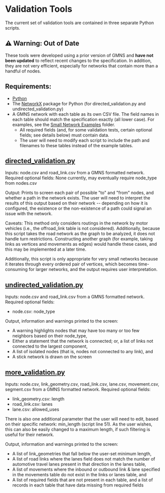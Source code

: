 # Validation Tools
The current set of validation tools are contained in three separate Python scripts.

## :warning: Warning: Out of Date
These tools were developed using a prior version of GMNS and **have not been updated** to reflect recent changes to the specification.
In addition, they are not very efficient, especially for networks that contain more than a handful of nodes. 

## Requirements:
- [Python](https://www.python.org/downloads/)
- The [NetworkX](https://networkx.github.io/) package for Python (for directed_validation.py and undirected_validation.py)
- A GMNS network with each table as its own CSV file. The field names in each table should match the specification exactly (all lower case). For examples, see the [Small Network Examples](../Small_Network_Examples) folder.
	- All required fields (and, for some validation tests, certain optional fields; see details below) must contain data.
	- The user will need to modify each script to include the path and filenames to these tables instead of the example tables.

## [directed_validation.py](NetworkX/directed_validation.py)  
Inputs: node.csv and road_link.csv from a GMNS formatted network. 
Required optional fields: 
None currently, may eventually require node_type from nodes.csv

Output: Prints to screen each pair of possible "to" and "from" nodes, and whether a path in the network exists. The user will need to interpret the results of this output based on their network -- depending on how it is configured, the existence or the non-existence of a path could signal an issue with the network.

Caveats: This method only considers routings in the network by motor vehicles (i.e., the offroad_link table is not considered). Additionally, because this script takes the road network as the graph to be analyzed, it does not handle turn restrictions. Constructing another graph (for example, taking links as vertices and movements as edges) would handle these cases, and this may be implemented at a later time.

Additionally, this script is only appropriate for very small networks because it iterates through every ordered pair of vertices, which becomes time-consuming for larger networks, and the output requires user interpretation.

## [undirected_validation.py](NetworkX/undirected_validation.py)  
Inputs: node.csv and road_link.csv from a GMNS formatted network. 
Required optional fields:
- node.csv: node_type

Output, information and warnings printed to the screen:
- A warning highlights nodes that may have too many or too few neighbors based on their node_type,
- Either a statement that the network is connected; or, a list of links not connected to the largest component,
- A list of isolated nodes (that is, nodes not connected to any link), and
- A stick network is drawn on the screen 

## [more_validation.py](NetworkX/more_validation.py)  
Inputs: node.csv, link_geometry.csv, road_link.csv, lane.csv, movement.csv, segment.csv from a GMNS formatted network. 
Required optional fields:
- link_geometry.csv: length
- road_link.csv: lanes
- lane.csv: allowed_uses  

There is also one additional parameter that the user will need to edit, based on their specific network: min_length (script line 51). As the user wishes, this can also be easily changed to a maximum length, if such filtering is useful for their network.

Output, information and warnings printed to the screen: 
- A list of link_geometries that fall below the user-set minimum length, 
- A list of road links where the lanes field does not match the number of automotive travel lanes present in that direction in the lanes table, 
- A list of movements where the inbound or outbound link & lane specified in the movements table do not exist in the links or lanes table, and  
- A list of required fields that are not present in each table, and a list of records in each table that have data missing from required fields
